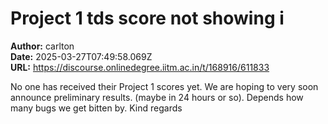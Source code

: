 # Project 1 tds score not showing i

**Author:** carlton  
**Date:** 2025-03-27T07:49:58.069Z  
**URL:** https://discourse.onlinedegree.iitm.ac.in/t/168916/611833

No one has received their Project 1 scores yet. We are hoping to very soon announce preliminary results. (maybe in 24 hours or so). Depends how many bugs we get bitten by.
Kind regards

